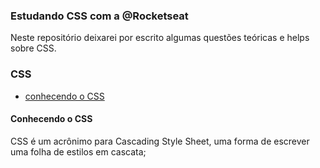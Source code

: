 ### Estudando CSS com a @Rocketseat 

Neste repositório deixarei por escrito algumas questões teóricas e helps sobre CSS.

### CSS 
- [conhecendo o CSS](#hello-css)





#### <a name="hello-css"></a> Conhecendo o CSS

CSS é um acrônimo para Cascading Style Sheet, uma forma de escrever uma folha de estilos em cascata;